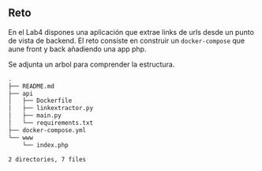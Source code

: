 ## Reto

En el Lab4 dispones una aplicación que extrae links de urls desde un punto de vista de backend. El reto consiste en construir un `docker-compose` que aune front y back añadiendo una app php.

Se adjunta un arbol para comprender la estructura.
```sh
.
├── README.md
├── api
│   ├── Dockerfile
│   ├── linkextractor.py
│   ├── main.py
│   └── requirements.txt
├── docker-compose.yml
└── www
    └── index.php

2 directories, 7 files
```
